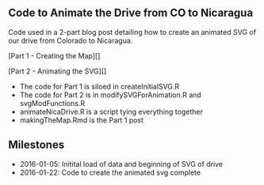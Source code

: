 ## Code to Animate the Drive from CO to Nicaragua

Code used in a 2-part blog post detailing how to create an animated SVG of our drive from Colorado to Nicaragua. 

[Part 1 - Creating the Map][] 

[Part 2 - Animating the SVG][] 

* The code for Part 1 is siloed in createInitialSVG.R
* The code for Part 2 is in modifySVGForAnimation.R and svgModFunctions.R
* animateNicaDrive.R is a script tying everything together
* makingTheMap.Rmd is the Part 1 post

## Milestones

* 2016-01-05: Initital load of data and beginning of SVG of drive
* 2016-01-22: Code to create the animated svg complete

